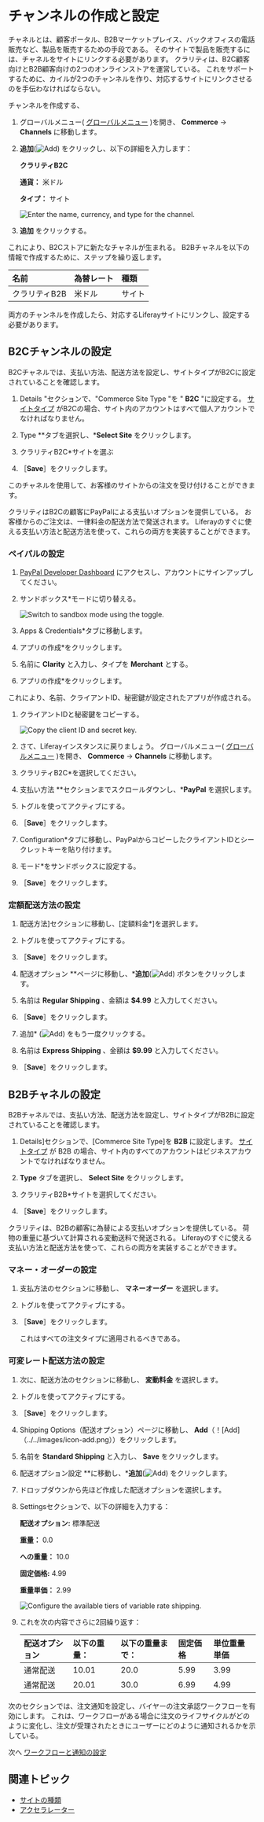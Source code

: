 # チャンネルの作成と設定

チャネルとは、顧客ポータル、B2Bマーケットプレイス、バックオフィスの電話販売など、製品を販売するための手段である。 そのサイトで製品を販売するには、チャネルをサイトにリンクする必要があります。 クラリティは、B2C顧客向けとB2B顧客向けの2つのオンラインストアを運営している。 これをサポートするために、カイルが2つのチャンネルを作り、対応するサイトにリンクさせるのを手伝わなければならない。

チャンネルを作成する、

1. グローバルメニュー( [グローバルメニュー](../../images/icon-applications-menu.png) )を開き、 **Commerce** → **Channels** に移動します。

1. **追加**(![Add](../../images/icon-add.png)) をクリックし、以下の詳細を入力します：

   **クラリティB2C**

   **通貨：** 米ドル

   **タイプ：** サイト

   ![Enter the name, currency, and type for the channel.](./creating-and-configuring-channels/images/01.png)

1. **追加** をクリックする。

これにより、B2Cストアに新たなチャネルが生まれる。 B2Bチャネルを以下の情報で作成するために、ステップを繰り返します。

| 名前       | 為替レート | 種類  |
| :------- | :---- | :-- |
| クラリティB2B | 米ドル   | サイト |

両方のチャンネルを作成したら、対応するLiferayサイトにリンクし、設定する必要があります。

## B2Cチャンネルの設定

B2Cチャネルでは、支払い方法、配送方法を設定し、サイトタイプがB2Cに設定されていることを確認します。

1. Details "セクションで、"Commerce Site Type "を " **B2C** "に設定する。 [サイトタイプ](/w/commerce/starting-a-store/sites-and-site-types#site-types) がB2Cの場合、サイト内のアカウントはすべて個人アカウントでなければなりません。

1. Type **タブを選択し、***Select Site** をクリックします。

1. クラリティB2C*サイトを選ぶ

1. ［**Save**］をクリックします。

このチャネルを使用して、お客様のサイトからの注文を受け付けることができます。

クラリティはB2Cの顧客にPayPalによる支払いオプションを提供している。 お客様からのご注文は、一律料金の配送方法で発送されます。 Liferayのすぐに使える支払い方法と配送方法を使って、これらの両方を実装することができます。

### ペイパルの設定

1. [PayPal Developer Dashboard](https://developer.paypal.com/dashboard/) にアクセスし、アカウントにサインアップしてください。

1. サンドボックス*モードに切り替える。

   ![Switch to sandbox mode using the toggle.](./creating-and-configuring-channels/images/02.png)

1. Apps & Credentials*タブに移動します。

1. アプリの作成*をクリックします。

1. 名前に **Clarity** と入力し、タイプを **Merchant** とする。

1. アプリの作成*をクリックします。

これにより、名前、クライアントID、秘密鍵が設定されたアプリが作成される。

1. クライアントIDと秘密鍵をコピーする。

   ![Copy the client ID and secret key.](./creating-and-configuring-channels/images/03.png)

1. さて、Liferayインスタンスに戻りましょう。 グローバルメニュー( [グローバルメニュー](../../images/icon-applications-menu.png) )を開き、 **Commerce** → **Channels** に移動します。

1. クラリティB2C*を選択してください。

1. 支払い方法 **セクションまでスクロールダウンし、***PayPal** を選択します。

1. トグルを使ってアクティブにする。

1. ［**Save**］をクリックします。

1. Configuration*タブに移動し、PayPalからコピーしたクライアントIDとシークレットキーを貼り付けます。

1. モード*をサンドボックスに設定する。

1. ［**Save**］をクリックします。

### 定額配送方法の設定

1. 配送方法]セクションに移動し、[定額料金*]を選択します。

1. トグルを使ってアクティブにする。

1. ［**Save**］をクリックします。

1. 配送オプション **ページに移動し、***追加**(![Add](../../images/icon-add.png)) ボタンをクリックします。

1. 名前は **Regular Shipping** 、金額は **$4.99** と入力してください。

1. ［**Save**］をクリックします。

1. 追加* (![Add](../../images/icon-add.png)) をもう一度クリックする。

1. 名前は **Express Shipping** 、金額は **$9.99** と入力してください。

1. ［**Save**］をクリックします。

## B2Bチャネルの設定

B2Bチャネルでは、支払い方法、配送方法を設定し、サイトタイプがB2Bに設定されていることを確認します。

1. Details]セクションで、[Commerce Site Type]を **B2B** に設定します。 [サイトタイプ](https://learn.liferay.com/web/guest/w/commerce/starting-a-store/sites-and-site-types#site-types) が B2B の場合、サイト内のすべてのアカウントはビジネスアカウントでなければなりません。

1. **Type** タブを選択し、 **Select Site** をクリックします。

1. クラリティB2B*サイトを選択してください。

1. ［**Save**］をクリックします。

クラリティは、B2Bの顧客に為替による支払いオプションを提供している。 荷物の重量に基づいて計算される変動送料で発送される。 Liferayのすぐに使える支払い方法と配送方法を使って、これらの両方を実装することができます。

### マネー・オーダーの設定

1. 支払方法のセクションに移動し、 **マネーオーダー** を選択します。

1. トグルを使ってアクティブにする。

1. ［**Save**］をクリックします。

   これはすべての注文タイプに適用されるべきである。

### 可変レート配送方法の設定

1. 次に、配送方法のセクションに移動し、 **変動料金** を選択します。

1. トグルを使ってアクティブにする。

1. ［**Save**］をクリックします。

1. Shipping Options（配送オプション）ページに移動し、 **Add**（！[Add]（../../images/icon-add.png））をクリックします。

1. 名前を **Standard Shipping** と入力し、 **Save** をクリックします。

1. 配送オプション設定 **に移動し、***追加**(![Add](../../images/icon-add.png)) をクリックします。

1. ドロップダウンから先ほど作成した配送オプションを選択します。

1. Settingsセクションで、以下の詳細を入力する：

   **配送オプション:** 標準配送

   **重量：** 0.0

   **への重量：** 10.0

   **固定価格:** 4.99

   **重量単価：** 2.99

   ![Configure the available tiers of variable rate shipping.](./creating-and-configuring-channels/images/04.png)

1. これを次の内容でさらに2回繰り返す：

   | 配送オプション | 以下の重量： | 以下の重量まで： | 固定価格 | 単位重量単価 |
   | :------ | :----- | :------- | :--- | :----- |
   | 通常配送    | 10.01  | 20.0     | 5.99 | 3.99   |
   | 通常配送    | 20.01  | 30.0     | 6.99 | 4.99   |

次のセクションでは、注文通知を設定し、バイヤーの注文承認ワークフローを有効にします。 これは、ワークフローがある場合に注文のライフサイクルがどのように変化し、注文が受理されたときにユーザーにどのように通知されるかを示している。

次へ [ワークフローと通知の設定](./configuring-workflows-and-notifications.md) 

## 関連トピック

* [サイトの種類](https://learn.liferay.com/web/guest/w/commerce/starting-a-store/sites-and-site-types#site-types) 
* [アクセラレーター](https://learn.liferay.com/web/guest/w/commerce/starting-a-store/accelerators) 
